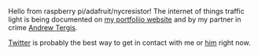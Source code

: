 Hello from raspberry pi/adafruit/nycresistor!
The internet of things traffic light is being documented on [my portfoliio website](http://jonathan.is/524416) and by my partner in crime [Andrew Tergis](http://terg.is).

[Twitter](http://twitter.com/jedahan) is probably the best way to get in contact with me or [him](http://twitter.com/theterg) right now.
